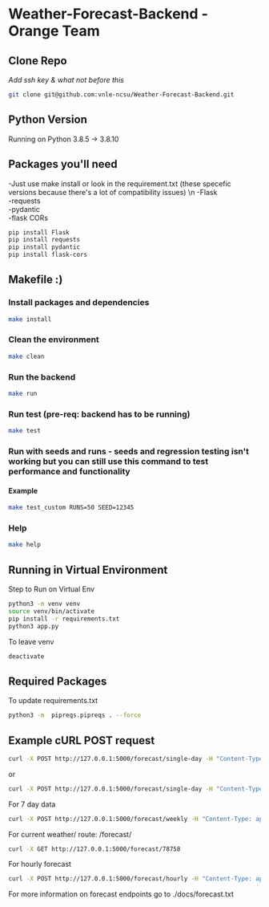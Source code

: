 # Weather-Forecast-Backend - Orange Team

## Clone Repo

_Add ssh key & what not before this_

```bash
git clone git@github.com:vnle-ncsu/Weather-Forecast-Backend.git
```

## Python Version

Running on Python 3.8.5 -> 3.8.10

## Packages you'll need

-Just use make install or look in the requirement.txt (these specefic versions because there's a lot of compatibility issues) \n
-Flask \
-requests \
-pydantic \
-flask CORs

```bash
pip install Flask
pip install requests
pip install pydantic
pip install flask-cors
```

## Makefile :)

### Install packages and dependencies

```bash
make install
```

### Clean the environment

```bash
make clean
```

### Run the backend

```bash
make run
```

### Run test (pre-req: backend has to be running)

```bash
make test
```

### Run with seeds and runs - seeds and regression testing isn't working but you can still use this command to test performance and functionality

#### Example

```bash
make test_custom RUNS=50 SEED=12345
```

### Help

```bash
make help
```

## Running in Virtual Environment

Step to Run on Virtual Env

```bash
python3 -m venv venv
source venv/bin/activate
pip install -r requirements.txt
python3 app.py
```

To leave venv

```bash
deactivate
```

## Required Packages

To update requirements.txt

```bash
python3 -m  pipreqs.pipreqs . --force
```

## Example cURL POST request

```bash
curl -X POST http://127.0.0.1:5000/forecast/single-day -H "Content-Type: application/json" -d '{"zipcode": "78758", "date": "2024-07-11"}'

```

or

```bash
curl -X POST http://127.0.0.1:5000/forecast/single-day -H "Content-Type: application/json" -d '{"zipcode": "78758"}'
```

For 7 day data

```bash
curl -X POST http://127.0.0.1:5000/forecast/weekly -H "Content-Type: application/json" -d '{"zipcode": "78758"}'
```

For current weather/
route: /forecast/<zipcode>

```bash
curl -X GET http://127.0.0.1:5000/forecast/78758
```

For hourly forecast

```bash
curl -X POST http://127.0.0.1:5000/forecast/hourly -H "Content-Type: application/json" -d '{"zipcode": "78758"}'
```

For more information on forecast endpoints go to ./docs/forecast.txt
